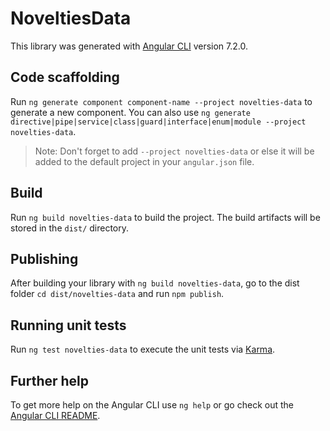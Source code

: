 # NoveltiesData

This library was generated with [Angular CLI](https://github.com/angular/angular-cli) version 7.2.0.

## Code scaffolding

Run `ng generate component component-name --project novelties-data` to generate a new component. You can also use `ng generate directive|pipe|service|class|guard|interface|enum|module --project novelties-data`.

> Note: Don't forget to add `--project novelties-data` or else it will be added to the default project in your `angular.json` file.

## Build

Run `ng build novelties-data` to build the project. The build artifacts will be stored in the `dist/` directory.

## Publishing

After building your library with `ng build novelties-data`, go to the dist folder `cd dist/novelties-data` and run `npm publish`.

## Running unit tests

Run `ng test novelties-data` to execute the unit tests via [Karma](https://karma-runner.github.io).

## Further help

To get more help on the Angular CLI use `ng help` or go check out the [Angular CLI README](https://github.com/angular/angular-cli/blob/master/README.md).
